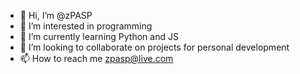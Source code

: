 - 👋 Hi, I’m @zPASP
- 👀 I’m interested in programming
- 🌱 I’m currently learning Python and JS
- 💞️ I’m looking to collaborate on projects for personal development
- 📫 How to reach me zpasp@live.com

<!---
zPASP/zPASP is a ✨ special ✨ repository because its `README.md` (this file) appears on your GitHub profile.
You can click the Preview link to take a look at your changes.............,
--->
